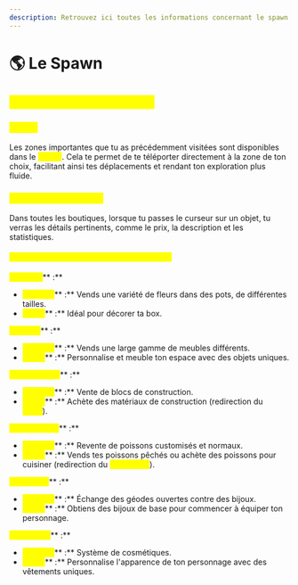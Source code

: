 ```yaml
---
description: Retrouvez ici toutes les informations concernant le spawn
---
```


# 🌎 Le Spawn

## <mark style="color:yellow;">Interaction avec le spawn</mark>&#x20;

### <mark style="color:yellow;">Codex</mark>

Les zones importantes que tu as précédemment visitées sont disponibles dans le <mark style="color:yellow;">**`/codex`**</mark>. Cela te permet de te téléporter directement à la zone de ton choix, facilitant ainsi tes déplacements et rendant ton exploration plus fluide.

### <mark style="color:yellow;">Système de boutique</mark>

Dans toutes les boutiques, lorsque tu passes le curseur sur un objet, tu verras les détails pertinents, comme le prix, la description et les statistiques.

#### <mark style="color:yellow;">**Liste des boutiques et leur fonctionnement**</mark>

<mark style="color:yellow;">**Fleuriste**</mark>** :**

* <mark style="color:yellow;">**Produits**</mark>** :** Vends une variété de fleurs dans des pots, de différentes tailles.
* <mark style="color:yellow;">**Utilité**</mark>** :** Idéal pour décorer ta box.

<mark style="color:yellow;">**Mobilier**</mark>** :**

* <mark style="color:yellow;">**Produits**</mark>** :** Vends une large gamme de meubles différents.
* <mark style="color:yellow;">**Utilité**</mark>** :** Personnalise et meuble ton espace avec des objets uniques.

<mark style="color:yellow;">**Constructeur**</mark>** :**

* <mark style="color:yellow;">**Produits**</mark>** :** Vente de blocs de construction.
* <mark style="color:yellow;">**Utilité**</mark>** :** Achète des matériaux de construction (redirection du <mark style="color:yellow;">**`/shop`**</mark>).

<mark style="color:yellow;">**Poissonnerie**</mark>** :**

* <mark style="color:yellow;">**Produits**</mark>** :** Revente de poissons customisés et normaux.
* <mark style="color:yellow;">**Utilité**</mark>** :** Vends tes poissons pêchés ou achète des poissons pour cuisiner (redirection du <mark style="color:yellow;">**`/fish shop`**</mark>).

<mark style="color:yellow;">**Antiquaire**</mark>** :**

* <mark style="color:yellow;">**Produits**</mark>** :** Échange des géodes ouvertes contre des bijoux.
* <mark style="color:yellow;">**Utilité**</mark>** :** Obtiens des bijoux de base pour commencer à équiper ton personnage.

<mark style="color:yellow;">**Vêtements**</mark>** :**

* <mark style="color:yellow;">**Produits**</mark>** :** Système de cosmétiques.
* <mark style="color:yellow;">**Utilité**</mark>** :** Personnalise l'apparence de ton personnage avec des vêtements uniques.
